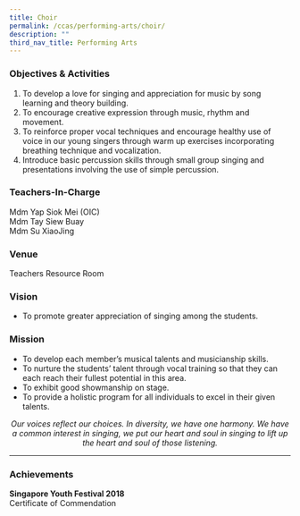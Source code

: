 ```yaml
---
title: Choir
permalink: /ccas/performing-arts/choir/
description: ""
third_nav_title: Performing Arts
---
```

### Objectives &amp; Activities

1.  To develop a love for singing and appreciation for music by song learning and theory building.
2.  To encourage creative expression through music, rhythm and movement.
3.  To reinforce proper vocal techniques and encourage healthy use of voice in our young singers through warm up exercises incorporating breathing technique and vocalization.
4.  Introduce basic percussion skills through small group singing and presentations involving the use of simple percussion.

### Teachers-In-Charge

Mdm Yap Siok Mei (OIC) <br>
Mdm Tay Siew Buay <br>
Mdm Su XiaoJing

### Venue

Teachers Resource Room

### Vision

*   To promote greater appreciation of singing among the students.

### Mission

*   To develop each member’s musical talents and musicianship skills.
*   To nurture the students’ talent through vocal training so that they can each reach their fullest potential in this area.
*   To exhibit good showmanship on stage.
*   To provide a holistic program for all individuals to excel in their given talents.

<center><i>Our voices reflect our choices. In diversity, we have one harmony. We have a common interest in singing, we put our heart and soul in singing to lift up the heart and soul of those listening.</i></center>

***

### Achievements
**Singapore Youth Festival 2018**<br>
Certificate of Commendation